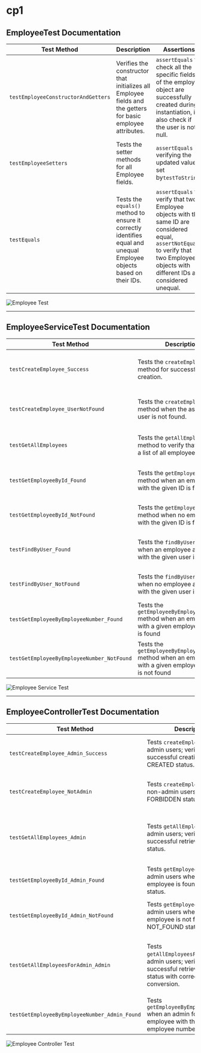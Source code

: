 # cp1

## EmployeeTest Documentation

| Test Method                     | Description                                                                                             | Assertions                                                                                                                                                                                                                                                                                                                                             |
| ------------------------------- | ------------------------------------------------------------------------------------------------------- | ------------------------------------------------------------------------------------------------------------------------------------------------------------------------------------------------------------------------------------------------------------------------------------------------------------------------------------------------------ |
| `testEmployeeConstructorAndGetters` | Verifies the constructor that initializes all Employee fields and the getters for basic employee attributes. | `assertEquals` to check all the specific fields of the employee object are successfully created during instantiation, it also check if the user is not null.                                                                                                                                                                                           |
| `testEmployeeSetters`               | Tests the setter methods for all Employee fields.                                                            | `assertEquals` verifying the updated values set by`testToString`                | Tests the `toString()` method to ensure it returns the expected string representation of the Employee. | `assertEquals` comparing the returned string from `toString()` with a predefined expected string.                                                                                                                                                                                                                                                           |
| `testEquals`                | Tests the `equals()` method to ensure it correctly identifies equal and unequal Employee objects based on their IDs. | `assertEquals` to verify that two Employee objects with the same ID are considered equal, `assertNotEquals` to verify that two Employee objects with different IDs are considered unequal.                                                                                                                                                                   |



![Employee Test](https://drive.google.com/uc?id=1AT4Cxjz1QoHTEiGyRVOI36IxFqkpj9Nm)

---

## EmployeeServiceTest Documentation

| Test Method                          | Description                                                                                                                                                                       | Mocked Interactions                                                                                                                                                                                                          | Assertions                                                                                                                                                                                                                                                              |
| ------------------------------------ | --------------------------------------------------------------------------------------------------------------------------------------------------------------------------------- | ------------------------------------------------------------------------------------------------------------------------------------------------------------------------------------------------------------------------------ | ----------------------------------------------------------------------------------------------------------------------------------------------------------------------------------------------------------------------------------------------------------------------- |
| `testCreateEmployee_Success`         | Tests the `createEmployee()` method for successful creation.                                                                                                                        | `when(userRepository.findById(1L)).thenReturn(Optional.of(user))`, `when(employeeRepository.save(employee)).thenReturn(employee)`                                                                                                 | `assertEquals` to verify that the returned Employee is the same as the input, `verify` to check that `employeeRepository.save()` was called once.                                                                                                                      |
| `testCreateEmployee_UserNotFound`    | Tests the `createEmployee()` method when the associated user is not found.                                                                                                            | `when(userRepository.findById(1L)).thenReturn(Optional.empty())`                                                                                                                                                               | `assertThrows` to ensure `EntityNotFoundException` is thrown, `verify` to check that `employeeRepository.save()` was never called.                                                                                                                                         |
| `testGetAllEmployees`                | Tests the `getAllEmployees()` method to verify that it returns a list of all employees.                                                                                             | `when(employeeRepository.findAll()).thenReturn(employees)`                                                                                                                                                                  | `assertEquals` to check the size of the returned list, `verify` to check that `employeeRepository.findAll()` was called once.                                                                                                                                             |
| `testGetEmployeeById_Found`          | Tests the `getEmployeeById()` method when an employee with the given ID is found.                                                                                                     | `when(employeeRepository.findById(1L)).thenReturn(Optional.of(employee))`                                                                                                                                                         | `assertTrue` to check if an Optional is present, `assertEquals` to verify the ID, `verify` to check that `employeeRepository.findById(1L)` was called once.                                                                                                                 |
| `testGetEmployeeById_NotFound`       | Tests the `getEmployeeById()` method when no employee with the given ID is found.                                                                                                  | `when(employeeRepository.findById(1L)).thenReturn(Optional.empty())`                                                                                                                                                        | `assertFalse` to check if the Optional is empty, `verify` to check that `employeeRepository.findById(1L)` was called once.                                                                                                                                            |
| `testFindByUser_Found`               | Tests the `findByUser()` method when an employee associated with the given user is found.                                                                                            | `when(employeeRepository.findByUser(user)).thenReturn(Optional.of(employee))`                                                                                                                                                    | `assertTrue` to check if an Optional is present, `assertEquals` to verify the employee, `verify` to check that `employeeRepository.findByUser(user)` was called once.                                                                                                       |
| `testFindByUser_NotFound`            | Tests the `findByUser()` method when no employee associated with the given user is found.                                                                                            | `when(employeeRepository.findByUser(user)).thenReturn(Optional.empty())`                                                                                                                                                   | `assertFalse` to check if the Optional is empty, `verify` to check that `employeeRepository.findByUser(user)` was called once.                                                                                                                                       |
| `testGetEmployeeByEmployeeNumber_Found`| Tests the `getEmployeeByEmployeeNumber()` method when an employee with a given employeeNumber is found | `when(employeeRepository.findByEmployeeNumber(employeeNumber)).thenReturn(Optional.of(employee))` | `assertTrue` to verify if the optional is present, assertEquals to verify employeeNumber, and verify the method of the repository is called once. |
| `testGetEmployeeByEmployeeNumber_NotFound`| Tests the `getEmployeeByEmployeeNumber()` method when an employee with a given employee number is not found | `when(employeeRepository.findByEmployeeNumber(employeeNumber)).thenReturn(Optional.empty())` | `assertFalse` if the employee is not found, verify that repository method is called once |


![Employee Service Test](https://drive.google.com/uc?id=10RAK8qDhwKs1q2JwP_d_xBJ0s7eWq-Dd)

---

## EmployeeControllerTest Documentation

| Test Method                              | Description                                                                                                                                      | Mocked Interactions                                                                                                                                                                                                                                                                                                                                                                     | Assertions                                                                                                                                                                       |
| ---------------------------------------- | ------------------------------------------------------------------------------------------------------------------------------------------------ | --------------------------------------------------------------------------------------------------------------------------------------------------------------------------------------------------------------------------------------------------------------------------------------------------------------------------------------------------------------------------------- | -------------------------------------------------------------------------------------------------------------------------------------------------------------------------------- |
| `testCreateEmployee_Admin_Success`       | Tests `createEmployee()` for admin users; verifies successful creation and CREATED status.                                                         | `when(userDetails.getUsername()).thenReturn("admin")`, `when(userService.findByUsername("admin")).thenReturn(Optional.of(adminUser))`, `when(employeeService.createEmployee(employee)).thenReturn(employee)`                                                                                                                                                                       | `assertEquals` to verify the HTTP status code (CREATED).                                                                                                                          |
| `testCreateEmployee_NotAdmin`            | Tests `createEmployee()` for non-admin users; verifies FORBIDDEN status.                                                                           | `when(userDetails.getUsername()).thenReturn("user")`, `when(userService.findByUsername("user")).thenReturn(Optional.of(normalUser))`                                                                                                                                                                                                                                          | `assertEquals` to verify the HTTP status code (FORBIDDEN).                                                                                                                        |
| `testGetAllEmployees_Admin`              | Tests `getAllEmployees()` for admin users; verifies successful retrieval and OK status.                                                             | `when(userDetails.getUsername()).thenReturn("admin")`, `when(userService.findByUsername("admin")).thenReturn(Optional.of(adminUser))`, `when(employeeService.getAllEmployees()).thenReturn(employees)`                                                                                                                                                                           | `assertEquals` to verify the HTTP status code (OK) and the size of the returned employee list.                                                                                      |
| `testGetEmployeeById_Admin_Found`         | Tests `getEmployeeById()` for admin users when the employee is found; verifies OK status.                                                          | `when(userDetails.getUsername()).thenReturn("admin")`, `when(userService.findByUsername("admin")).thenReturn(Optional.of(adminUser))`, `when(employeeService.getEmployeeById(1L)).thenReturn(Optional.of(employee))`                                                                                                                                                                | `assertEquals` to verify the HTTP status code (OK).                                                                                                                             |
| `testGetEmployeeById_Admin_NotFound`      | Tests `getEmployeeById()` for admin users when the employee is not found; verifies NOT_FOUND status.                                              | `when(userDetails.getUsername()).thenReturn("admin")`, `when(userService.findByUsername("admin")).thenReturn(Optional.of(adminUser))`, `when(employeeService.getEmployeeById(1L)).thenReturn(Optional.empty())`                                                                                                                                                            | `assertEquals` to verify the HTTP status code (NOT_FOUND).                                                                                                                       |
| `testGetAllEmployeesForAdmin_Admin`     | Tests `getAllEmployeesForAdmin()` for admin users; verifies successful retrieval and OK status with correct DTO conversion. | `when(userDetails.getUsername()).thenReturn("admin")`, `when(userService.findByUsername("admin")).thenReturn(Optional.of(adminUser))`, `when(employeeService.getAllEmployees()).thenReturn(employees)`                                                                                                                                                          | `assertEquals` to verify the HTTP status code (OK) and the correct employee details in the response DTO.                                                                          |
| `testGetEmployeeByEmployeeNumber_Admin_Found` | Tests `getEmployeeByEmployeeNumber()` when an admin found the employee with the right employee number | `when(userDetails.getUsername()).thenReturn("admin")`, `when(userService.findByUsername("admin")).thenReturn(Optional.of(adminUser))`, `when(employeeService.getEmployeeByEmployeeNumber("EMP001")).thenReturn(Optional.of(employee))` | Verify OK status

![Employee Controller Test](https://drive.google.com/uc?id=1Snh4NnA8wjEnAIbttO1a66c0qVlz0pS7)